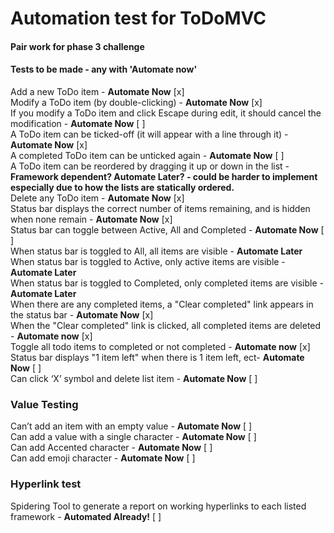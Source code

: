 # Automation test for ToDoMVC
#### Pair work for phase 3 challenge

#### Tests to be made - any with 'Automate now'
Add a new ToDo item - **Automate Now** [x]
<br>Modify a ToDo item (by double-clicking) - **Automate Now** [x]
<br>If you modify a ToDo item and click Escape during edit, it should cancel the modification - **Automate Now** [ ]
<br>A ToDo item can be ticked-off (it will appear with a line through it) - **Automate Now** [x]
<br>A completed ToDo item can be unticked again - **Automate Now** [ ]
<br>A ToDo item can be reordered by dragging it up or down in the list - **Framework dependent? Automate Later? - could be harder to implement especially due to how the lists are statically ordered.**
<br>Delete any ToDo item - **Automate Now** [x]
<br>Status bar displays the correct number of items remaining, and is hidden when none remain - **Automate Now** [x]
<br>Status bar can toggle between Active, All and Completed - **Automate Now** [ ]
<br>When status bar is toggled to All, all items are visible - **Automate Later**
<br>When status bar is toggled to Active, only active items are visible - **Automate Later**
<br>When status bar is toggled to Completed, only completed items are visible - **Automate Later**
<br>When there are any completed items, a "Clear completed" link appears in the status bar - **Automate Now** [x]
<br>When the "Clear completed" link is clicked, all completed items are deleted - **Automate now** [x]
<br>Toggle all todo items to completed or not completed - **Automate now** [x]
<br>Status bar displays "1 item left" when there is 1 item left, ect- **Automate Now** [ ]
<br>Can click ‘X’ symbol and delete list item - **Automate Now** [ ]
### **Value Testing**

Can’t add an item with an empty value - **Automate Now** [ ]
<br>Can add a value with a single character - **Automate Now** [ ]
<br>Can add Accented character - **Automate Now** [ ]
<br>Can add emoji character - **Automate Now** [ ]

### **Hyperlink test**

Spidering Tool to generate a report on working hyperlinks to each listed framework - **Automated Already!** [ ]
